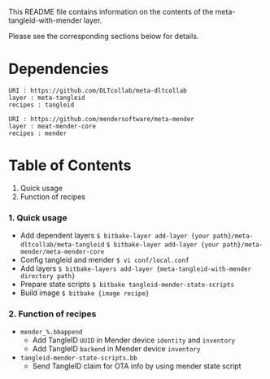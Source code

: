 This README file contains information on the contents of the meta-tangleid-with-mender layer.

Please see the corresponding sections below for details.

# Dependencies

```
URI : https://github.com/DLTcollab/meta-dltcollab
layer : meta-tangleid
recipes : tangleid
```
```
URI : https://github.com/mendersoftware/meta-mender
layer : meat-mender-core
recipes : mender
```

# Table of Contents

  1. Quick usage
  2. Function of recipes 

### 1. Quick usage

- Add dependent layers
`$ bitbake-layer add-layer {your path}/meta-dltcollab/meta-tangleid`
`$ bitbake-layer add-layer {your path}/meta-mender/meta-mender-core`
- Config tangleid and mender
`$ vi conf/local.conf`
- Add layers
`$ bitbake-layers add-layer {meta-tangleid-with-mender directory path}`
- Prepare state scripts
`$ bitbake tangleid-mender-state-scripts`
- Build image
`$ bitbake {image recipe}`

### 2. Function of recipes 

- `mender_%.bbappend`
    - Add TangleID `UUID` in Mender device `identity` and `inventory`
    - Add TangleID `backend` in Mender device `inventory`
- `tangleid-mender-state-scripts.bb`
    - Send TangleID claim for OTA info by using mender state script